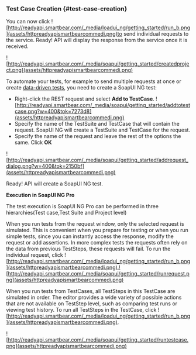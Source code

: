 ### **Test Case Creation** {#test-case-creation}

You can now click ![http://readyapi.smartbear.com/_media/loadui_ng/getting_started/run_b.png](assets/httpreadyapismartbearcommedi.png)to send individual requests to the service. Ready! API will display the response from the service once it is received.

![http://readyapi.smartbear.com/_media/soapui/getting_started/createdproject.png](assets/httpreadyapismartbearcommedi.png)

To automate your tests, for example to send multiple requests at once or create [data-driven tests](http://readyapi.smartbear.com/soapui/data_driven/start), you need to create a SoapUI NG test:

*   Right-click the REST request and select **Add to TestCase**. ![http://readyapi.smartbear.com/_media/soapui/getting_started/addtotestcase.png?w=400&tok=7273d8](assets/httpreadyapismartbearcommedi.png)
*   Specify the name of the TestSuite and TestCase that will contain the request. SoapUI NG will create a TestSuite and TestCase for the request.
*   Specify the name of the request and leave the rest of the options the same. Click **OK**

![http://readyapi.smartbear.com/_media/soapui/getting_started/addrequest_dialog.png?w=400&tok=2150bf](assets/httpreadyapismartbearcommedi.png)

Ready! API will create a SoapUI NG test.

**Execution in SoapUI NG Pro**

The test execution is SoapUI NG Pro can be performed in three hierarchies(Test case,Test Suite and Project level)

When you run tests from the request window, only the selected request is simulated. This is convenient when you prepare for testing or when you run simple tests, since you can instantly access the response, modify the request or add assertions. In more complex tests the requests often rely on the data from previous TestSteps, these requests will fail. To run the individual request, click ![http://readyapi.smartbear.com/_media/loadui_ng/getting_started/run_b.png](assets/httpreadyapismartbearcommedi.png).![http://readyapi.smartbear.com/_media/soapui/getting_started/runrequest.png](assets/httpreadyapismartbearcommedi.png)

When you run tests from TestCases, all TestSteps in this TestCase are simulated in order. The editor provides a wide variety of possible actions that are not available on TestStep level, such as comparing test runs or viewing test history. To run all TestSteps in the TestCase, click ![http://readyapi.smartbear.com/_media/loadui_ng/getting_started/run_b.png](assets/httpreadyapismartbearcommedi.png).

![http://readyapi.smartbear.com/_media/soapui/getting_started/runtestcase.png](assets/httpreadyapismartbearcommedi.png)